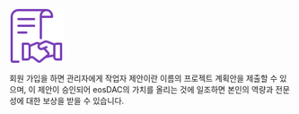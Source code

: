 ![작업자 제안](/assets/why-join/worker-proposal.svg)

회원 가입을 하면 관리자에게 작업자 제안이란 이름의 프로젝트 계획안을 제출할 수 있으며, 이 제안이 승인되어 eosDAC의 가치를 올리는 것에 일조하면 본인의 역량과 전문성에 대한 보상을 받을 수 있습니다.

